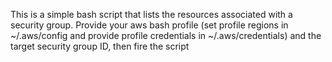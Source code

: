 This is a simple bash script that lists  the resources associated with a security group.
Provide your aws bash profile (set profile regions in ~/.aws/config and provide profile credentials in ~/.aws/credentials) and the target security  group ID, then fire the script
